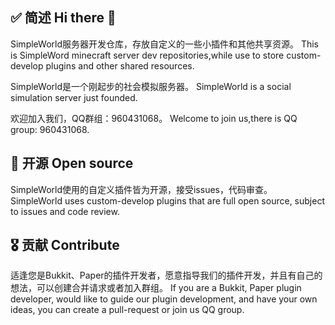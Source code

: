 ## ✅ 简述 Hi there 👋

SimpleWorld服务器开发仓库，存放自定义的一些小插件和其他共享资源。
This is SimpleWord minecraft server dev repositories,while use to store custom-develop plugins and other shared resources.

SimpleWorld是一个刚起步的社会模拟服务器。
SimpleWorld is a social simulation server just founded.

欢迎加入我们，QQ群组：960431068。
Welcome to join us,there is QQ group: 960431068.

## 📂 开源 Open source

SimpleWorld使用的自定义插件皆为开源，接受issues，代码审查。
SimpleWorld uses custom-develop plugins that are full open source, subject to issues and code review.

## 🎖 贡献 Contribute

适逢您是Bukkit、Paper的插件开发者，愿意指导我们的插件开发，并且有自己的想法，可以创建合并请求或者加入群组。
If you are a Bukkit, Paper plugin developer, would like to guide our plugin development, and have your own ideas, you can create a pull-request or join us QQ group.










